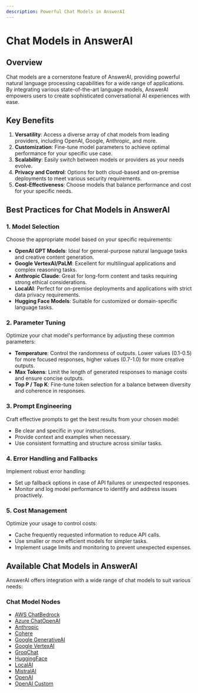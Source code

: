 ```yaml
---
description: Powerful Chat Models in AnswerAI
---
```


# Chat Models in AnswerAI

## Overview

Chat models are a cornerstone feature of AnswerAI, providing powerful natural language processing capabilities for a wide range of applications. By integrating various state-of-the-art language models, AnswerAI empowers users to create sophisticated conversational AI experiences with ease.

## Key Benefits

1. **Versatility**: Access a diverse array of chat models from leading providers, including OpenAI, Google, Anthropic, and more.
2. **Customization**: Fine-tune model parameters to achieve optimal performance for your specific use case.
3. **Scalability**: Easily switch between models or providers as your needs evolve.
4. **Privacy and Control**: Options for both cloud-based and on-premise deployments to meet various security requirements.
5. **Cost-Effectiveness**: Choose models that balance performance and cost for your specific needs.

## Best Practices for Chat Models in AnswerAI

### 1. Model Selection

Choose the appropriate model based on your specific requirements:

- **OpenAI GPT Models**: Ideal for general-purpose natural language tasks and creative content generation.
- **Google VertexAI/PaLM**: Excellent for multilingual applications and complex reasoning tasks.
- **Anthropic Claude**: Great for long-form content and tasks requiring strong ethical considerations.
- **LocalAI**: Perfect for on-premise deployments and applications with strict data privacy requirements.
- **Hugging Face Models**: Suitable for customized or domain-specific language tasks.

### 2. Parameter Tuning

Optimize your chat model's performance by adjusting these common parameters:

- **Temperature**: Control the randomness of outputs. Lower values (0.1-0.5) for more focused responses, higher values (0.7-1.0) for more creative outputs.
- **Max Tokens**: Limit the length of generated responses to manage costs and ensure concise outputs.
- **Top P / Top K**: Fine-tune token selection for a balance between diversity and coherence in responses.

### 3. Prompt Engineering

Craft effective prompts to get the best results from your chosen model:

- Be clear and specific in your instructions.
- Provide context and examples when necessary.
- Use consistent formatting and structure across similar tasks.

### 4. Error Handling and Fallbacks

Implement robust error handling:

- Set up fallback options in case of API failures or unexpected responses.
- Monitor and log model performance to identify and address issues proactively.

### 5. Cost Management

Optimize your usage to control costs:

- Cache frequently requested information to reduce API calls.
- Use smaller or more efficient models for simpler tasks.
- Implement usage limits and monitoring to prevent unexpected expenses.

## Available Chat Models in AnswerAI

AnswerAI offers integration with a wide range of chat models to suit various needs:

### Chat Model Nodes

- [AWS ChatBedrock](aws-chatbedrock.md)
- [Azure ChatOpenAI](azure-chatopenai.md)
- [Anthropic](chatanthropic.md)
- [Cohere](chatcohere.md)
- [Google GenerativeAI](google-ai.md)
- [Google VertexAI](google-vertexai.md)
- [GroqChat](groqchat.md)
- [HuggingFace](chathuggingface.md)
- [LocalAI](chatlocalai.md)
- [MistralAI](mistral-ai.md)
- [OpenAI](chatopenai.md)
- [OpenAI Custom](chatopenai-custom.md)
